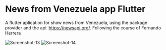 # News from Venezuela app Flutter

A flutter aplication for show news from Venezuela, using the package provider and the api: https://newsapi.org/. Following the course of Fernando Herrera

<img src="https://i.ibb.co/qWzm2QZ/Screenshot-13.png" alt="Screenshot-13" border="0">

<img src="https://i.ibb.co/1dRyk8L/Screenshot-14.png" alt="Screenshot-14" border="0">
